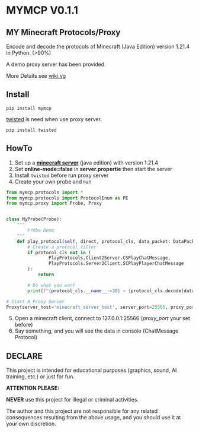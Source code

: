 # MYMCP V0.1.1

## MY Minecraft Protocols/Proxy

Encode and decode the protocols of Minecraft (Java Edition) version 1.21.4 in Python. (>90%)

A demo proxy server has been provided.

More Details see [wiki.vg](https://minecraft.wiki/w/Java_Edition_protocol)


## Install
`pip install mymcp`

[twisted](https://twisted.org) is need when use proxy server.

`pip install twisted`

## HowTo
1. Set up a [**minecraft server**](https://www.minecraft.net/en-us/download/server) (java edition) with version 1.21.4 
2. Set **online-mode=false** in **server.propertie** then start the server
3. Install `twisted` before run proxy server
4. Create your own probe and run
```python
from mymcp.protocols import *
from mymcp.protocols import ProtocolEnum as PE
from mymcp.proxy import Probe, Proxy


class MyProbe(Probe):
    """
        Probe Demo
    """
    def play_protocol(self, direct, protocol_cls, data_packet: DataPacket):
        # Create a protocol filter
        if protocol_cls not in (
                PlayProtocols.Client2Server.CSPlayChatMessage,
                PlayProtocols.Server2Client.SCPlayPlayerChatMessage
        ):
            return

        # Do what you want
        print(f"{protocol_cls.__name__:<30} > {protocol_cls.decode(data_packet.bytes_io())}")

# Start A Proxy Server
Proxy(server_host='minecraft_server_host', server_port=25565, proxy_port=25566, probe_cls=MyProbe).run()

```
5. Open a minecraft client, connect to 127.0.0.1:25566 (_proxy_port_ your set before)
6. Say something, and you will see the data in console (ChatMessage Protocol)


## DECLARE

This project is intended for educational purposes (graphics, sound, AI training, etc.) or just for fun.

**ATTENTION PLEASE:**

**NEVER** use this project for illegal or criminal activities.

The author and this project are not responsible for any related consequences resulting from the above usage, and you should use it at your own discretion.
